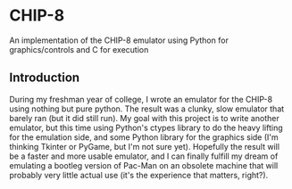 # CHIP-8
 An implementation of the CHIP-8 emulator using Python for graphics/controls and C for execution

## Introduction
 During my freshman year of college, I wrote an emulator for the CHIP-8 using nothing but pure python. The result was a clunky, slow emulator that barely ran (but it did still run). My goal with this project is to write another emulator, but this time using Python's ctypes library to do the heavy lifting for the emulation side, and some Python library for the graphics side (I'm thinking Tkinter or PyGame, but I'm not sure yet). Hopefully the result will be a faster and more usable emulator, and I can finally fulfill my dream of emulating a bootleg version of Pac-Man on an obsolete machine that will probably very little actual use (it's the experience that matters, right?).
